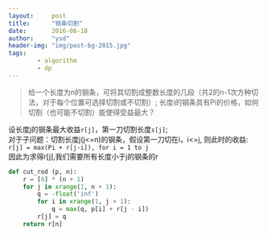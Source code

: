 ```yaml
---
layout:     post
title:      "钢条切割"
date:       2016-06-18
author:     "ysd"
header-img: "img/post-bg-2015.jpg"
tags:      
        - algorithm
        - dp
---
```


>给一个长度为n的钢条，可将其切割成整数长度的几段（共2的n-1次方种切法，对于每个位置可选择切割或不切割）;
长度i的钢条具有Pi的价格，如何切割（也可能不切割）能使得受益最大？<br/>

设长度j的钢条最大收益`r[j]`，第一刀切割长度`s[j]`;<br/>
对于子问题：切割长度j(j<=n)的钢条，假设第一刀切在i，i<=j,
则此时的收益:<br/>
`r[j] = max(Pi + r[j-i]), for i = 1 to j`<br/>
因此为求得r[j],我们需要所有长度小于j的钢条的r

```python
def cut_rod (p, n):
    r = [0] * (n + 1)
    for j in xrange(1, n + 1):
        q = -float('inf')
        for i in xrange(1, j + 1):
            q = max(q, p[i] + r[j - i])
        r[j] = q
    return r[n]
```